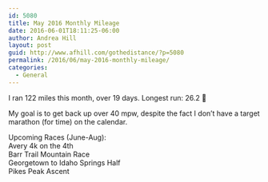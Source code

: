 ```yaml
---
id: 5080
title: May 2016 Monthly Mileage
date: 2016-06-01T18:11:25-06:00
author: Andrea Hill
layout: post
guid: http://www.afhill.com/gothedistance/?p=5080
permalink: /2016/06/may-2016-monthly-mileage/
categories:
  - General
---
```

I ran 122 miles this month, over 19 days. Longest run: 26.2 🙂 

My goal is to get back up over 40 mpw, despite the fact I don&#8217;t have a target marathon (for time) on the calendar. 

Upcoming Races (June-Aug):  
Avery 4k on the 4th  
Barr Trail Mountain Race  
Georgetown to Idaho Springs Half  
Pikes Peak Ascent